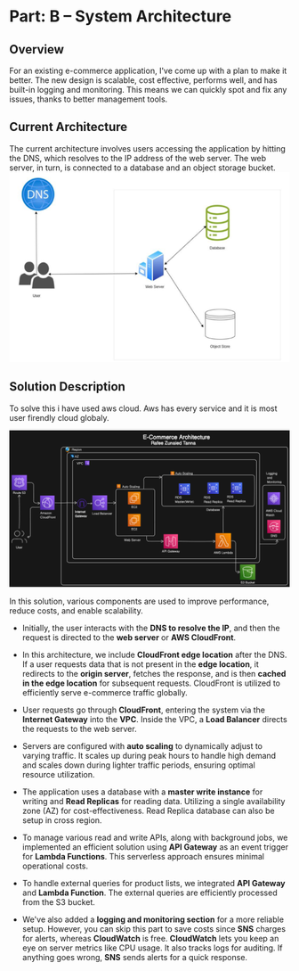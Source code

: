 
# Part: B – System Architecture
## Overview
For an existing e-commerce application, I've come up with a plan to make it better. The new design is scalable, cost effective, performs well, and has built-in logging and monitoring. This means we can quickly spot and fix any issues, thanks to better management tools.
## Current Architecture
The current architecture involves users accessing the application by hitting the DNS, which resolves to the IP address of the web server. The web server, in turn, is connected to a database and an object storage bucket.
![Current Architecture](https://github.com/Zunaied/Devops-task-v2/blob/main/Existing%20Architecture.png)

## Solution Description
To solve this i have used aws cloud. Aws has every service and it is most user firendly cloud globaly.

![Solution Architecture](https://github.com/Zunaied/Devops-task-v2/blob/main/E-commerce%20Architecture.png)

In this solution, various components are used to improve performance, reduce costs, and enable scalability.

- Initially, the user interacts with the **DNS to resolve the IP**, and then the request is directed to the **web server** or **AWS CloudFront**. 
- In this architecture, we include **CloudFront edge location** after the DNS. If a user requests data that is not present in the **edge location**, it redirects to the **origin server**, fetches the response, and is then **cached in the edge location** for subsequent requests. CloudFront is utilized to efficiently serve e-commerce traffic globally.

- User requests go through **CloudFront**, entering the system via the **Internet Gateway** into the **VPC**. Inside the VPC, a **Load Balancer** directs the requests to the web server.

- Servers are configured with **auto scaling** to dynamically adjust to varying traffic. It scales up during peak hours to handle high demand and scales down during lighter traffic periods, ensuring optimal resource utilization.

- The application uses a database with a **master write instance** for writing and **Read Replicas** for reading data. Utilizing a single availability zone (AZ) for cost-effectiveness. Read Replica database can also be setup in cross region.
- To manage various read and write APIs, along with background jobs, we implemented an efficient solution using **API Gateway** as an event trigger for **Lambda Functions**. This serverless approach ensures minimal operational costs.
 
- To handle external queries for product lists, we integrated **API Gateway** and **Lambda Function**. The external queries are efficiently processed from the S3 bucket.

- We've also added a **logging and monitoring section** for a more reliable setup. However, you can skip this part to save costs since **SNS** charges for alerts, whereas **CloudWatch** is free. **CloudWatch** lets you keep an eye on server metrics like CPU usage. It also tracks logs for auditing. If anything goes wrong, **SNS** sends alerts for a quick response.









